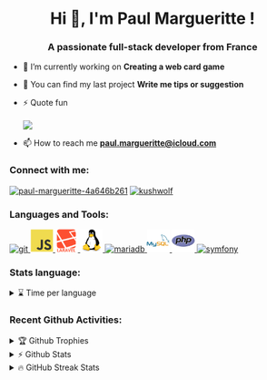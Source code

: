 <h1 align="center">Hi 👋, I'm Paul Margueritte !</h1>
<h3 align="center">A passionate full-stack developer from France</h3>


- 🔭 I’m currently working on **Creating a web card game**

- 🤝 You can find my last project **Write me tips or suggestion**

- ⚡ Quote fun <p><img align="center" src="https://camo.githubusercontent.com/d15f203ee03aec770c4cd57a57929ece543e1d18e55bc8d7ab886b3ba3874fe1/68747470733a2f2f726561646d652d6a6f6b65732e76657263656c2e6170702f6170693f6267436f6c6f723d2532333231323532392674657874436f6c6f723d2532336666646464322671436f6c6f723d2532336639343134342661436f6c6f723d25323339306265366426626f72646572436f6c6f723d25323366396337346626636f6465436f6c6f723d253233663963373466" /></p>


- 📫 How to reach me **paul.margueritte@icloud.com**

<h3 align="left">Connect with me:</h3>
<p align="left">
<a href="https://linkedin.com/in/paul-margueritte-4a646b261" target="blank"><img align="center" src="https://raw.githubusercontent.com/rahuldkjain/github-profile-readme-generator/master/src/images/icons/Social/linked-in-alt.svg" alt="paul-margueritte-4a646b261" height="30" width="40" /></a>
<a href="https://discord.gg/kushwolf" target="blank"><img align="center" src="https://raw.githubusercontent.com/rahuldkjain/github-profile-readme-generator/master/src/images/icons/Social/discord.svg" alt="kushwolf" height="30" width="40" /></a>
</p>

<h3 align="left">Languages and Tools:</h3>
<p align="left"> <a href="https://git-scm.com/" target="_blank" rel="noreferrer"> <img src="https://www.vectorlogo.zone/logos/git-scm/git-scm-icon.svg" alt="git" width="40" height="40"/> </a> <a href="https://developer.mozilla.org/en-US/docs/Web/JavaScript" target="_blank" rel="noreferrer"> <img src="https://raw.githubusercontent.com/devicons/devicon/master/icons/javascript/javascript-original.svg" alt="javascript" width="40" height="40"/> </a> <a href="https://laravel.com/" target="_blank" rel="noreferrer"> <img src="https://raw.githubusercontent.com/devicons/devicon/master/icons/laravel/laravel-plain-wordmark.svg" alt="laravel" width="40" height="40"/> </a> <a href="https://www.linux.org/" target="_blank" rel="noreferrer"> <img src="https://raw.githubusercontent.com/devicons/devicon/master/icons/linux/linux-original.svg" alt="linux" width="40" height="40"/> </a> <a href="https://mariadb.org/" target="_blank" rel="noreferrer"> <img src="https://www.vectorlogo.zone/logos/mariadb/mariadb-icon.svg" alt="mariadb" width="40" height="40"/> </a> <a href="https://www.mysql.com/" target="_blank" rel="noreferrer"> <img src="https://raw.githubusercontent.com/devicons/devicon/master/icons/mysql/mysql-original-wordmark.svg" alt="mysql" width="40" height="40"/> </a> <a href="https://www.php.net" target="_blank" rel="noreferrer"> <img src="https://raw.githubusercontent.com/devicons/devicon/master/icons/php/php-original.svg" alt="php" width="40" height="40"/> </a> <a href="https://symfony.com" target="_blank" rel="noreferrer"> <img src="https://symfony.com/logos/symfony_black_03.svg" alt="symfony" width="40" height="40"/> </a> </p> 
  
<h3 align="left">Stats language: </h3>

<details>
  <summary>⌛ Time per language </summary>
  <br>
  
<!--START_SECTION:stats-->
![Code Time](http://img.shields.io/badge/Code%20Time-114%20hrs%2033%20mins-blue)

![Profile Views](http://img.shields.io/badge/Profile%20Views-24-blue)

**I'm an Early 🐤** 

```text
🌞 Morning                1364 commits        ████████░░░░░░░░░░░░░░░░░   33.94 % 
🌆 Daytime                2263 commits        ██████████████░░░░░░░░░░░   56.31 % 
🌃 Evening                392 commits         ██░░░░░░░░░░░░░░░░░░░░░░░   09.75 % 
🌙 Night                  0 commits           ░░░░░░░░░░░░░░░░░░░░░░░░░   00.00 % 
```
📅 **I'm Most Productive on Thursday** 

```text
Monday                   661 commits         ████░░░░░░░░░░░░░░░░░░░░░   16.45 % 
Tuesday                  806 commits         █████░░░░░░░░░░░░░░░░░░░░   20.05 % 
Wednesday                742 commits         █████░░░░░░░░░░░░░░░░░░░░   18.46 % 
Thursday                 1118 commits        ███████░░░░░░░░░░░░░░░░░░   27.82 % 
Friday                   593 commits         ████░░░░░░░░░░░░░░░░░░░░░   14.75 % 
Saturday                 80 commits          ░░░░░░░░░░░░░░░░░░░░░░░░░   01.99 % 
Sunday                   19 commits          ░░░░░░░░░░░░░░░░░░░░░░░░░   00.47 % 
```


📊 **This Week I Spent My Time On** 

```text
🕑︎ Time Zone: Europe/Paris

💬 Programming Languages: 
No Activity Tracked This Week

🔥 Editors: 
No Activity Tracked This Week
```


 Last Updated on 01/04/2024 18:39:27 UTC
<!--END_SECTION:stats-->
</details>
</details>


<h3 align="left">Recent Github Activities:</h3>

<details>
  <summary>🏆 Github Trophies</summary>
  <br>
      <p align="left"> <a href="https://github.com/ryo-ma/github-profile-trophy"><img src="https://github-profile-trophy.vercel.app/?username=kushwolf-dev&theme=discord&column=4&margin-w=15&margin-h=15&no-bg=true" alt="paulmargueritteoclockstudent" /></a> </p>
</details>

<details>
  <summary>⚡ Github Stats</summary>
  <br>
    <p>&nbsp;<img align="center" src="https://github-readme-stats.vercel.app/api?username=kushwolf-dev&show_icons=true&theme=tokyonight&locale=en" alt="paulmargueritteoclockstudent" /></p>
</details>

<details>
  <summary>🔥 GitHub Streak Stats</summary>
  <br>
    <p><img align="center" src="https://github-readme-streak-stats.herokuapp.com/?user=kushwolf-dev&theme=dark" alt="paulmargueritteoclockstudent" /></p>
</details>

<br>


